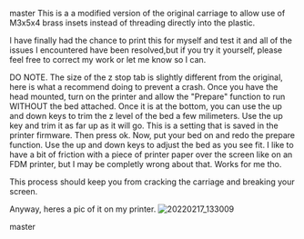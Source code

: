 master
This is a a modified version of the original carriage to allow use of M3x5x4 brass insets instead of threading directly into the plastic.

I have finally had the chance to print this for myself and test it and all of the issues I encountered have been resolved,but if you try it yourself, please feel free to
correct my work or let me know so I can.



DO NOTE. The size of the z stop tab is slightly different from the original, here is what a recommend doing to prevent a crash. Once you have the head mounted, turn on
the printer and allow the "Prepare" function to run WITHOUT the bed attached. Once it is at the bottom, you can use the up and down keys to trim the z level of the 
bed a few milimeters. Use the up key and trim it as far up as it will go. This is a setting that is saved in the printer firmware. Then press ok. Now, put your 
bed on and redo the prepare function. Use the up and down keys to adjust the bed as you see fit. I like to have a bit of friction with a piece of printer paper over the
screen like on an FDM printer, but I may be completly wrong about that. Works for me tho. 

This process should keep you from cracking the carriage and breaking your screen.




Anyway, heres a pic of it on my printer. ![20220217_133009](https://user-images.githubusercontent.com/99375733/154556830-a77953b9-1c75-418a-b1a2-033c2355a022.jpg)

master
